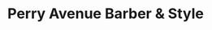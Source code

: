 ---
title: "Perry Avenue Barber & Style"
url: /bremerton/perry-avenue-barber-and-style/
shop: hairdresser
---